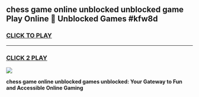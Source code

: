 
## chess game online unblocked unblocked game Play Online 👋 Unblocked Games #kfw8d
<h3>
<a href="https://premium.freeplayer.one?title=chess_game_online_unblocked&ref=21F">CLICK TO PLAY</a></h3>
<hr>

<h3>
<a href="https://premium.freeplayer.one?title=chess_game_online_unblocked&ref=21F">CLICK 2 PLAY</a>
  
</h3>

<a href="https://premium.freeplayer.one?title=chess_game_online_unblocked&ref=21F/"><img src="https://clearcache.store/games.png"></a>


**chess game online unblocked games unblocked: Your Gateway to Fun and Accessible Online Gaming**
